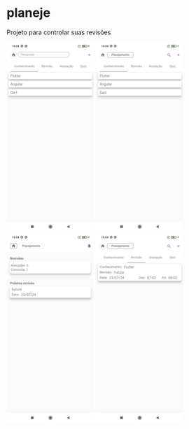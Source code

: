 # planeje

Projeto para controlar suas revisões

<img src="https://github.com/PereiraSantos/planeje/blob/main/assets/planeje_1.jpg" width="200" />
<img src="https://github.com/PereiraSantos/planeje/blob/main/assets/planeje_2.jpg" width="200" />
<img src="https://github.com/PereiraSantos/planeje/blob/main/assets/planeje_3.jpg" width="200" />
<img src="https://github.com/PereiraSantos/planeje/blob/main/assets/planeje_4.jpg" width="200" />
